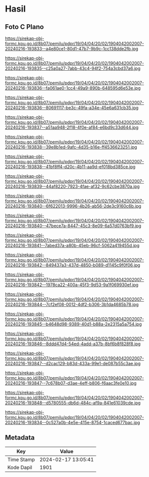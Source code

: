 # Hasil

## Foto C Plano

https://sirekap-obj-formc.kpu.go.id/8b07/pemilu/pdpr/19/04/04/20/02/1904042002007-20240216-193833--a4e80ce1-80d1-47b7-9b9c-1cc138dde2fb.jpg

https://sirekap-obj-formc.kpu.go.id/8b07/pemilu/pdpr/19/04/04/20/02/1904042002007-20240216-193835--c25a0a27-7abb-43c4-94f2-754a3cbd37a6.jpg

https://sirekap-obj-formc.kpu.go.id/8b07/pemilu/pdpr/19/04/04/20/02/1904042002007-20240216-193836--fa061ae0-1cc4-49a9-890b-648595d6e53e.jpg

https://sirekap-obj-formc.kpu.go.id/8b07/pemilu/pdpr/19/04/04/20/02/1904042002007-20240216-193836--80691117-be3c-49fa-a34e-45e6a631cb35.jpg

https://sirekap-obj-formc.kpu.go.id/8b07/pemilu/pdpr/19/04/04/20/02/1904042002007-20240216-193837--a51aa948-2f18-4f0e-af84-e6bd9c33d644.jpg

https://sirekap-obj-formc.kpu.go.id/8b07/pemilu/pdpr/19/04/04/20/02/1904042002007-20240216-193838--39e8b1ed-9afc-4d35-b16e-ff4536623251.jpg

https://sirekap-obj-formc.kpu.go.id/8b07/pemilu/pdpr/19/04/04/20/02/1904042002007-20240216-193838--41bf8ff4-d20c-4b11-aa9d-ef018bd385ce.jpg

https://sirekap-obj-formc.kpu.go.id/8b07/pemilu/pdpr/19/04/04/20/02/1904042002007-20240216-193839--44af8220-7923-4fae-af32-9c62cbe3870a.jpg

https://sirekap-obj-formc.kpu.go.id/8b07/pemilu/pdpr/19/04/04/20/02/1904042002007-20240216-193840--6f622013-9996-4b26-ab56-2de3c9160c6b.jpg

https://sirekap-obj-formc.kpu.go.id/8b07/pemilu/pdpr/19/04/04/20/02/1904042002007-20240216-193840--47bece7a-8447-45c3-8e09-6a57d0763bf9.jpg

https://sirekap-obj-formc.kpu.go.id/8b07/pemilu/pdpr/19/04/04/20/02/1904042002007-20240216-193841--7abed37a-a80b-45eb-96cf-5062a419455d.jpg

https://sirekap-obj-formc.kpu.go.id/8b07/pemilu/pdpr/19/04/04/20/02/1904042002007-20240216-193842--849437a3-437d-4850-b089-d1145c9f0f06.jpg

https://sirekap-obj-formc.kpu.go.id/8b07/pemilu/pdpr/19/04/04/20/02/1904042002007-20240216-193842--1978ca22-400a-45f3-9d53-9a1f069930ef.jpg

https://sirekap-obj-formc.kpu.go.id/8b07/pemilu/pdpr/19/04/04/20/02/1904042002007-20240216-193844--7cf2ef08-0012-4df2-b306-3b1da4685b78.jpg

https://sirekap-obj-formc.kpu.go.id/8b07/pemilu/pdpr/19/04/04/20/02/1904042002007-20240216-193845--b4648d98-9389-40d1-b88a-2e2315a5a754.jpg

https://sirekap-obj-formc.kpu.go.id/8b07/pemilu/pdpr/19/04/04/20/02/1904042002007-20240216-193846--8ddd47d4-54ed-4add-a37b-8bf6b8f828f8.jpg

https://sirekap-obj-formc.kpu.go.id/8b07/pemilu/pdpr/19/04/04/20/02/1904042002007-20240216-193847--d2cac129-b83d-433a-99e1-de087b55c3ae.jpg

https://sirekap-obj-formc.kpu.go.id/8b07/pemilu/pdpr/19/04/04/20/02/1904042002007-20240216-193847--7c678b07-d3ae-4eff-b806-f6aac3fe0e10.jpg

https://sirekap-obj-formc.kpu.go.id/8b07/pemilu/pdpr/19/04/04/20/02/1904042002007-20240216-193848--d5780555-db6d-484c-af9a-841e61039cde.jpg

https://sirekap-obj-formc.kpu.go.id/8b07/pemilu/pdpr/19/04/04/20/02/1904042002007-20240216-193834--0c527a0b-4e5e-415e-8754-1caced677bac.jpg


## Metadata

| Key        | Value               |
| ---------- | ------------------- |
| Time Stamp | 2024-02-17 13:05:41 |
| Kode Dapil | 1901                |



